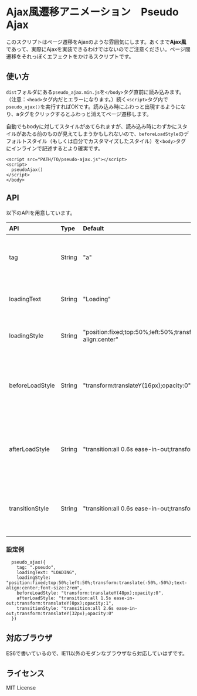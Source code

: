 # Ajax風遷移アニメーション　Pseudo Ajax

このスクリプトはページ遷移をAjaxのような雰囲気にします。あくまで**Ajax風**であって、実際にAjaxを実装できるわけではないのでご注意ください。ページ間遷移をそれっぽくエフェクトをかけるスクリプトです。

## 使い方
`dist`フォルダにある`pseudo_ajax.min.js`を`</body>`タグ直前に読み込みます。（注意：`<head>`タグ内だとエラーになります。）続く`<script>`タグ内で`pseudo_ajax()`を実行すればOKです。読み込み時にふわっと出現するようになり、aタグをクリックするとふわっと消えてページ遷移します。

自動でもbodyに対してスタイルがあてられますが、読み込み時にわずかにスタイルがあたる前のものが見えてしまうかもしれないので、`beforeLoadStyle`のデフォルトスタイル（もしくは自分でカスタマイズしたスタイル）を`<body>`タグにインラインで記述するとより確実です。

```
<script src="PATH/TO/pseudo-ajax.js"></script>
<script>
  pseudoAjax()
</script>
</body>
```

## API
以下のAPIを用意しています。

| API | Type | Default | 説明 |
|:---|:---|:---|:---|
| tag | String | "a" | Ajax風を実行するセレクター |
| loadingText | String | "Loading" | ローディング中の表示文字 |
| loadingStyle | String | "position:fixed;top:50%;left:50%;transform:translate(-50%,-50%);text-align:center" | Loadingの文字のスタイル |
| beforeLoadStyle | String | "transform:translateY(16px);opacity:0" | 読み込み完了前のbodyに対するスタイル |
| afterLoadStyle | String | "transition:all 0.6s ease-in-out;transform:translateY(0px);opacity:1" | 読み込み完了時のbodyに対するスタイル |
| transitionStyle | String | "transition:all 0.6s ease-in-out;transform:translateY(16px);opacity:0" | ページ遷移時のbodyに対するスタイル |

### 設定例

```
  pseudo_ajax({
    tag: ".pseudo",
    loadingText: "LOADING",
    loadingStyle: "position:fixed;top:50%;left:50%;transform:translate(-50%,-50%);text-align:center;font-size:2rem",
    beforeLoadStyle: "transform:translateY(48px);opacity:0",
    afterLoadStyle: "transition:all 1.5s ease-in-out;transform:translateY(0px);opacity:1",
    transitionStyle: "transition:all 2.6s ease-in-out;transform:translateY(32px);opacity:0"
  })
```

## 対応ブラウザ

ES6で書いているので、IE11以外のモダンなブラウザなら対応していはずです。

## ライセンス
MIT License
